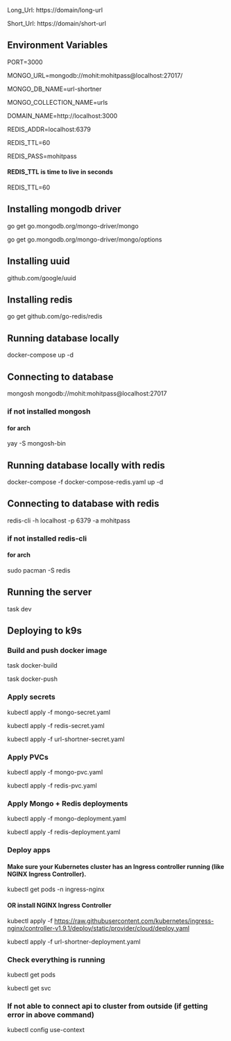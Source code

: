 Long_Url: https://domain/long-url

Short_Url: https://domain/short-url

## Environment Variables
PORT=3000

MONGO_URL=mongodb://mohit:mohitpass@localhost:27017/

MONGO_DB_NAME=url-shortner

MONGO_COLLECTION_NAME=urls

DOMAIN_NAME=http://localhost:3000

REDIS_ADDR=localhost:6379

REDIS_TTL=60

REDIS_PASS=mohitpass

#### REDIS_TTL is time to live in seconds
REDIS_TTL=60

## Installing mongodb driver
go get go.mongodb.org/mongo-driver/mongo

go get go.mongodb.org/mongo-driver/mongo/options

## Installing uuid
github.com/google/uuid

## Installing redis
go get github.com/go-redis/redis

## Running database locally
docker-compose up -d

## Connecting to database
mongosh mongodb://mohit:mohitpass@localhost:27017
### if not installed mongosh
#### for arch
yay -S mongosh-bin

## Running database locally with redis
docker-compose -f docker-compose-redis.yaml up -d

## Connecting to database with redis
redis-cli -h localhost -p 6379 -a mohitpass
### if not installed redis-cli
#### for arch
sudo pacman -S redis

## Running the server
task dev

## Deploying to k9s

### Build and push docker image
task docker-build

task docker-push

### Apply secrets
kubectl apply -f mongo-secret.yaml

kubectl apply -f redis-secret.yaml

kubectl apply -f url-shortner-secret.yaml

### Apply PVCs
kubectl apply -f mongo-pvc.yaml

kubectl apply -f redis-pvc.yaml

### Apply Mongo + Redis deployments 
kubectl apply -f mongo-deployment.yaml

kubectl apply -f redis-deployment.yaml

### Deploy apps
#### Make sure your Kubernetes cluster has an Ingress controller running (like NGINX Ingress Controller).
kubectl get pods -n ingress-nginx
#### OR install NGINX Ingress Controller
kubectl apply -f https://raw.githubusercontent.com/kubernetes/ingress-nginx/controller-v1.9.1/deploy/static/provider/cloud/deploy.yaml

kubectl apply -f url-shortner-deployment.yaml

### Check everything is running
kubectl get pods

kubectl get svc

### If not able to connect api to cluster from outside (if getting error in above command)
kubectl config use-context <cluster-name>
